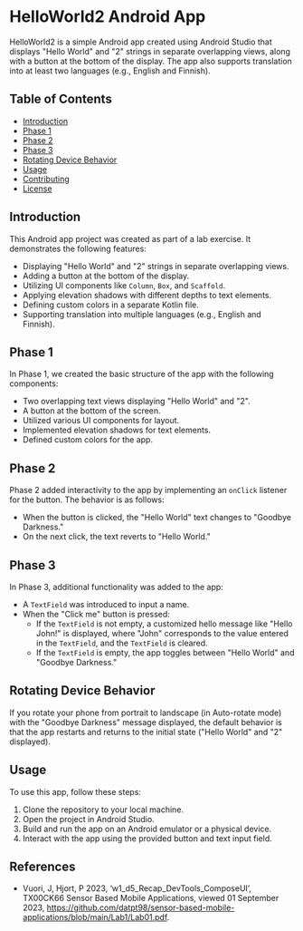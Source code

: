 # HelloWorld2 Android App

HelloWorld2 is a simple Android app created using Android Studio that displays "Hello World" and "2" strings in separate overlapping views, along with a button at the bottom of the display. The app also supports translation into at least two languages (e.g., English and Finnish).

## Table of Contents

- [Introduction](#introduction)
- [Phase 1](#phase-1)
- [Phase 2](#phase-2)
- [Phase 3](#phase-3)
- [Rotating Device Behavior](#rotating-device-behavior)
- [Usage](#usage)
- [Contributing](#contributing)
- [License](#license)

## Introduction

This Android app project was created as part of a lab exercise. It demonstrates the following features:

- Displaying "Hello World" and "2" strings in separate overlapping views.
- Adding a button at the bottom of the display.
- Utilizing UI components like `Column`, `Box`, and `Scaffold`.
- Applying elevation shadows with different depths to text elements.
- Defining custom colors in a separate Kotlin file.
- Supporting translation into multiple languages (e.g., English and Finnish).

## Phase 1

In Phase 1, we created the basic structure of the app with the following components:

- Two overlapping text views displaying "Hello World" and "2".
- A button at the bottom of the screen.
- Utilized various UI components for layout.
- Implemented elevation shadows for text elements.
- Defined custom colors for the app.

## Phase 2

Phase 2 added interactivity to the app by implementing an `onClick` listener for the button. The behavior is as follows:

- When the button is clicked, the "Hello World" text changes to "Goodbye Darkness."
- On the next click, the text reverts to "Hello World."

## Phase 3

In Phase 3, additional functionality was added to the app:

- A `TextField` was introduced to input a name.
- When the "Click me" button is pressed:
  - If the `TextField` is not empty, a customized hello message like "Hello John!" is displayed, where "John" corresponds to the value entered in the `TextField`, and the `TextField` is cleared.
  - If the `TextField` is empty, the app toggles between "Hello World" and "Goodbye Darkness."

## Rotating Device Behavior

If you rotate your phone from portrait to landscape (in Auto-rotate mode) with the "Goodbye Darkness" message displayed, the default behavior is that the app restarts and returns to the initial state ("Hello World" and "2" displayed).

## Usage

To use this app, follow these steps:

1. Clone the repository to your local machine.
2. Open the project in Android Studio.
3. Build and run the app on an Android emulator or a physical device.
4. Interact with the app using the provided button and text input field.

## References

- Vuori, J, Hjort, P 2023, ‘w1_d5_Recap_DevTools_ComposeUI’, TX00CK66 Sensor Based Mobile Applications, viewed 01 September 2023, https://github.com/datpt98/sensor-based-mobile-applications/blob/main/Lab1/Lab01.pdf.
